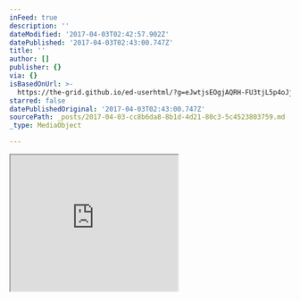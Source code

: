 ```yaml
---
inFeed: true
description: ''
dateModified: '2017-04-03T02:42:57.902Z'
datePublished: '2017-04-03T02:43:00.747Z'
title: ''
author: []
publisher: {}
via: {}
isBasedOnUrl: >-
  https://the-grid.github.io/ed-userhtml/?g=eJwtjsEOgjAQRH-FU3tjL5p4oJjwDf7A0q5SpBS7W5C_F1IvM5mXyWQatskvUsm-kNFCX4ERVyxUV5ys0QCMwU4xu0DOY80LWo9TbWOAjfrNuxcJQ3FYL_AvFFCPfJ98b65q8HzoJ1OmM8Wc2NwUJjGSMikZKNDj_OHo6WdyhRiH6a14iFuX9y6LxNkc27izbhsoR9sfwvJJqQ
starred: false
datePublishedOriginal: '2017-04-03T02:43:00.747Z'
sourcePath: _posts/2017-04-03-cc8b6da8-8b1d-4d21-80c3-5c4523803759.md
_type: MediaObject

---
```

<iframe src="https://the-grid.github.io/ed-userhtml/?g=eJwtjsEOgjAQRH-FU3tjL5p4oJjwDf7A0q5SpBS7W5C_F1IvM5mXyWQatskvUsm-kNFCX4ERVyxUV5ys0QCMwU4xu0DOY80LWo9TbWOAjfrNuxcJQ3FYL_AvFFCPfJ98b65q8HzoJ1OmM8Wc2NwUJjGSMikZKNDj_OHo6WdyhRiH6a14iFuX9y6LxNkc27izbhsoR9sfwvJJqQ" height="244" style=""></iframe>